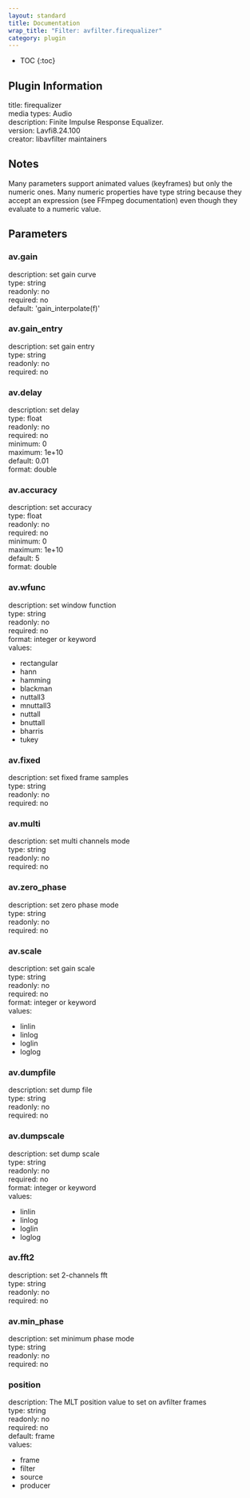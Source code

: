 ```yaml
---
layout: standard
title: Documentation
wrap_title: "Filter: avfilter.firequalizer"
category: plugin
---
```

* TOC
{:toc}

## Plugin Information

title: firequalizer  
media types:
Audio  
description: Finite Impulse Response Equalizer.  
version: Lavfi8.24.100  
creator: libavfilter maintainers  

## Notes

Many parameters support animated values (keyframes) but only the numeric ones. Many numeric properties have type string because they accept an expression (see FFmpeg documentation) even though they evaluate to a numeric value.

## Parameters

### av.gain

  
description:
set gain curve  
type: string  
readonly: no  
required: no  
default: 'gain_interpolate(f)'  

### av.gain_entry

  
description:
set gain entry  
type: string  
readonly: no  
required: no  

### av.delay

  
description:
set delay  
type: float  
readonly: no  
required: no  
minimum: 0  
maximum: 1e+10  
default: 0.01  
format: double  

### av.accuracy

  
description:
set accuracy  
type: float  
readonly: no  
required: no  
minimum: 0  
maximum: 1e+10  
default: 5  
format: double  

### av.wfunc

  
description:
set window function  
type: string  
readonly: no  
required: no  
format: integer or keyword  
values:  

* rectangular
* hann
* hamming
* blackman
* nuttall3
* mnuttall3
* nuttall
* bnuttall
* bharris
* tukey

### av.fixed

  
description:
set fixed frame samples  
type: string  
readonly: no  
required: no  

### av.multi

  
description:
set multi channels mode  
type: string  
readonly: no  
required: no  

### av.zero_phase

  
description:
set zero phase mode  
type: string  
readonly: no  
required: no  

### av.scale

  
description:
set gain scale  
type: string  
readonly: no  
required: no  
format: integer or keyword  
values:  

* linlin
* linlog
* loglin
* loglog

### av.dumpfile

  
description:
set dump file  
type: string  
readonly: no  
required: no  

### av.dumpscale

  
description:
set dump scale  
type: string  
readonly: no  
required: no  
format: integer or keyword  
values:  

* linlin
* linlog
* loglin
* loglog

### av.fft2

  
description:
set 2-channels fft  
type: string  
readonly: no  
required: no  

### av.min_phase

  
description:
set minimum phase mode  
type: string  
readonly: no  
required: no  

### position

  
description:
The MLT position value to set on avfilter frames  
type: string  
readonly: no  
required: no  
default: frame  
values:  

* frame
* filter
* source
* producer

